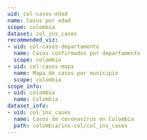 ```yaml
---
uid: col-casos-edad
name: Casos por edad
scope: colombia
dataset: col_ins_cases
recommended_viz:
- uid: col-casos-departamento
  name: Casos confirmados por departamento
  scope: colombia
- uid: col-casos-mapa
  name: Mapa de casos por municipio
  scope: colombia
scope_info:
- uid: colombia
  name: Colombia
dataset_info:
- uid: col_ins_cases
  name: Casos de coronavirus en Colombia
  path: colombia/ins-col/col_ins_cases
---
```


